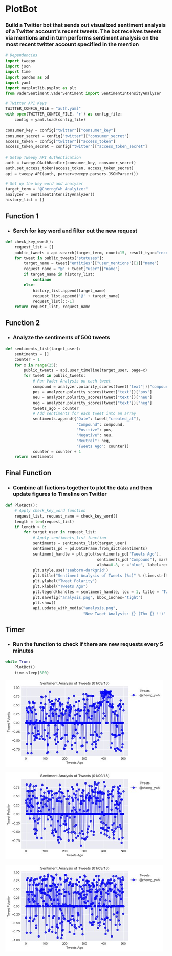 
# PlotBot
### Build a Twitter bot that sends out visualized sentiment analysis of a Twitter account's recent tweets. The bot receives tweets via mentions and in turn performs sentiment analysis on the most recent twitter account specified in the mention


```python
# Dependencies
import tweepy
import json
import time
import pandas as pd
import yaml
import matplotlib.pyplot as plt
from vaderSentiment.vaderSentiment import SentimentIntensityAnalyzer
```


```python
# Twitter API Keys
TWITTER_CONFIG_FILE = "auth.yaml"
with open(TWITTER_CONFIG_FILE, 'r') as config_file:
    config = yaml.load(config_file)

consumer_key = config["twitter"]["consumer_key"]
consumer_secret = config["twitter"]["consumer_secret"]
access_token = config["twitter"]["access_token"]
access_token_secret = config["twitter"]["access_token_secret"]

# Setup Tweepy API Authentication
auth = tweepy.OAuthHandler(consumer_key, consumer_secret)
auth.set_access_token(access_token, access_token_secret)
api = tweepy.API(auth, parser=tweepy.parsers.JSONParser())
```


```python
# Set up the key word and analyzer
target_term = "@CherngYwh Analyize:"
analyzer = SentimentIntensityAnalyzer()
history_list = []
```

## Function 1
- ### Serch for key word and filter out the new request


```python
def check_key_word():
    request_list = []
    public_tweets = api.search(target_term, count=15, result_type="recent")
    for tweet in public_tweets["statuses"]:
        target_name = tweet["entities"]["user_mentions"][1]["name"]
        request_name = "@" + tweet["user"]["name"]
        if target_name in history_list:
            continue
        else:
            history_list.append(target_name)
            request_list.append('@' + target_name)
            request_list[::-1]
    return request_list, request_name
```

## Function 2
- ### Analyze the sentiments of 500 tweets 


```python
def sentiments_list(target_user):
    sentiments = []
    counter = 1
    for x in range(25):
        public_tweets = api.user_timeline(target_user, page=x) 
        for tweet in public_tweets:
            # Run Vader Analysis on each tweet
            compound = analyzer.polarity_scores(tweet["text"])["compound"]
            pos = analyzer.polarity_scores(tweet["text"])["pos"]
            neu = analyzer.polarity_scores(tweet["text"])["neu"]
            neg = analyzer.polarity_scores(tweet["text"])["neg"]
            tweets_ago = counter
            # Add sentiments for each tweet into an array
            sentiments.append({"Date": tweet["created_at"], 
                               "Compound": compound,
                               "Positive": pos,
                               "Negative": neu,
                               "Neutral": neg,
                               "Tweets Ago": counter})
            counter = counter + 1
    return sentiments
```

## Final Function
- ### Combine all fuctions together to plot the data and then update figures to Timeline on Twitter


```python
def PlotBot():
    # Apply check_key_word function
    request_list, request_name = check_key_word()
    length = len(request_list)
    if length > 0:
        for target_user in request_list:
            # Apply sentiments_list function
            sentiments = sentiments_list(target_user)
            sentiments_pd = pd.DataFrame.from_dict(sentiments)
            sentiment_handle = plt.plot(sentiments_pd["Tweets Ago"],
                                        sentiments_pd["Compound"], marker="o", linewidth=0.5,
                                        alpha=0.8, c ="blue", label=request_name)
            plt.style.use('seaborn-darkgrid')
            plt.title("Sentiment Analysis of Tweets (%s)" % (time.strftime("%x")))
            plt.ylabel("Tweet Polarity")
            plt.xlabel("Tweets Ago")
            plt.legend(handles = sentiment_handle, loc = 1, title = 'Tweets', bbox_to_anchor=(1.32, 1))
            plt.savefig("analysis.png", bbox_inches='tight')
            plt.show()
            api.update_with_media("analysis.png",
                                  "New Tweet Analysis: {} (Thx {} !!)".format(target_user, request_name))
```

## Timer
- ### Run the function to check if there are new requests every 5 minutes


```python
while True:
    PlotBot()
    time.sleep(300)
```


![png](output_11_0.png)



![png](output_11_1.png)



![png](output_11_2.png)